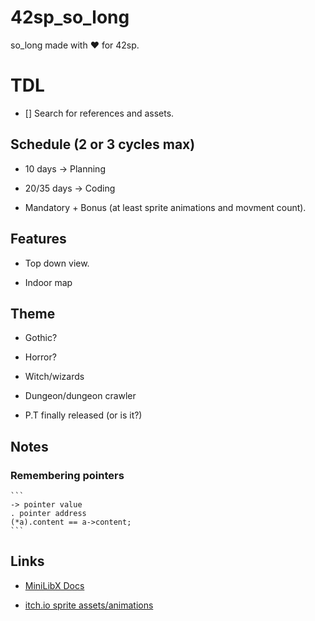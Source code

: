 # 42sp_so_long
so_long made with ❤ for 42sp.

# TDL

- [] Search for references and assets.


## Schedule (2 or 3 cycles max)

- 10 days -> Planning

- 20/35 days -> Coding

- Mandatory + Bonus (at least sprite animations and movment count).

## Features

- Top down view.

- Indoor map

## Theme

- Gothic?

- Horror?

- Witch/wizards

- Dungeon/dungeon crawler

- P.T finally released (or is it?)


## Notes

### Remembering pointers

	```
	-> pointer value
	. pointer address
	(*a).content == a->content;
	```

## Links

- [MiniLibX Docs](https://harm-smits.github.io/42docs/)

- [itch.io sprite assets/animations](https://itch.io/game-assets/free/tag-horror/tag-sprites)
